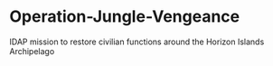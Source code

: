 # Operation-Jungle-Vengeance
IDAP mission to restore civilian functions around the Horizon Islands Archipelago
